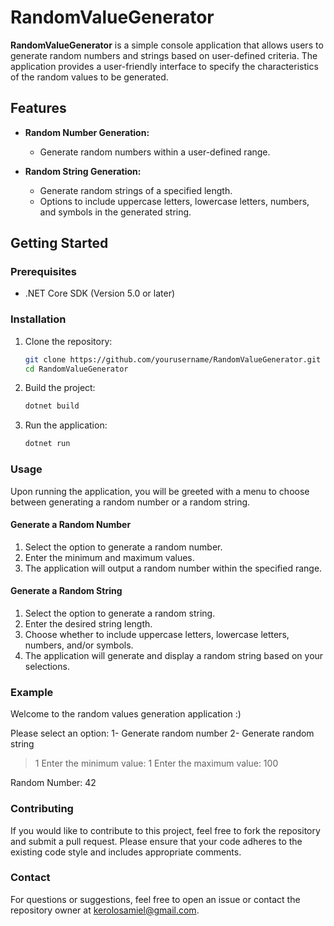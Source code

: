 # RandomValueGenerator

**RandomValueGenerator** is a simple console application that allows users to generate random numbers and strings based on user-defined criteria. The application provides a user-friendly interface to specify the characteristics of the random values to be generated.

## Features

- **Random Number Generation:**

  - Generate random numbers within a user-defined range.

- **Random String Generation:**
  - Generate random strings of a specified length.
  - Options to include uppercase letters, lowercase letters, numbers, and symbols in the generated string.

## Getting Started

### Prerequisites

- .NET Core SDK (Version 5.0 or later)

### Installation

1. Clone the repository:

   ```bash
   git clone https://github.com/yourusername/RandomValueGenerator.git
   cd RandomValueGenerator
   ```

2. Build the project:

   ```bash
   dotnet build
   ```

3. Run the application:

   ```bash
   dotnet run
   ```

### Usage

Upon running the application, you will be greeted with a menu to choose between generating a random number or a random string.

#### Generate a Random Number

1. Select the option to generate a random number.
2. Enter the minimum and maximum values.
3. The application will output a random number within the specified range.

#### Generate a Random String

1. Select the option to generate a random string.
2. Enter the desired string length.
3. Choose whether to include uppercase letters, lowercase letters, numbers, and/or symbols.
4. The application will generate and display a random string based on your selections.

### Example

Welcome to the random values generation application :)

Please select an option:
1- Generate random number
2- Generate random string

> 1
> Enter the minimum value:
> 1
> Enter the maximum value:
> 100

Random Number: 42

### Contributing

If you would like to contribute to this project, feel free to fork the repository and submit a pull request. Please ensure that your code adheres to the existing code style and includes appropriate comments.

### Contact

For questions or suggestions, feel free to open an issue or contact the repository owner at kerolosamiel@gmail.com.

